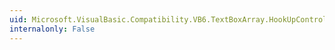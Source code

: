 ```yaml
---
uid: Microsoft.VisualBasic.Compatibility.VB6.TextBoxArray.HookUpControlEvents(System.Object)
internalonly: False
---
```

